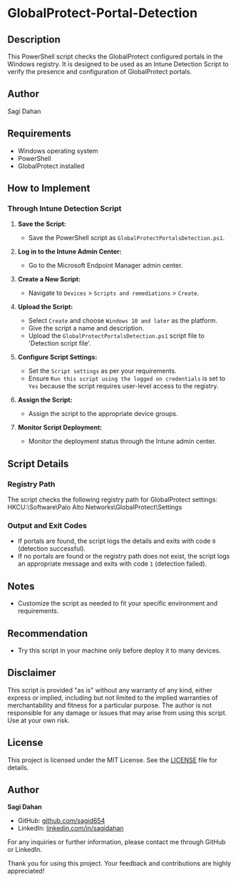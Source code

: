 # GlobalProtect-Portal-Detection
## Description

This PowerShell script checks the GlobalProtect configured portals in the Windows registry. It is designed to be used as an Intune Detection Script to verify the presence and configuration of GlobalProtect portals.

## Author

Sagi Dahan

## Requirements

- Windows operating system
- PowerShell
- GlobalProtect installed

## How to Implement

### Through Intune Detection Script

1. **Save the Script:**
   - Save the PowerShell script as `GlobalProtectPortalsDetection.ps1`.

2. **Log in to the Intune Admin Center:**
   - Go to the Microsoft Endpoint Manager admin center.

3. **Create a New Script:**
   - Navigate to `Devices` > `Scripts and remediations` > `Create`.

4. **Upload the Script:**
   - Select `Create` and choose `Windows 10 and later` as the platform.
   - Give the script a name and description.
   - Upload the `GlobalProtectPortalsDetection.ps1` script file to 'Detection script file'.

5. **Configure Script Settings:**
   - Set the `Script settings` as per your requirements.
   - Ensure `Run this script using the logged on credentials` is set to `Yes` because the script requires user-level access to the registry.

6. **Assign the Script:**
   - Assign the script to the appropriate device groups.

7. **Monitor Script Deployment:**
   - Monitor the deployment status through the Intune admin center.

## Script Details

### Registry Path

The script checks the following registry path for GlobalProtect settings:
HKCU:\Software\Palo Alto Networks\GlobalProtect\Settings

### Output and Exit Codes

- If portals are found, the script logs the details and exits with code `0` (detection successful).
- If no portals are found or the registry path does not exist, the script logs an appropriate message and exits with code `1` (detection failed).

## Notes

- Customize the script as needed to fit your specific environment and requirements.

## Recommendation
- Try this script in your machine only before deploy it to many devices.

## Disclaimer

This script is provided "as is" without any warranty of any kind, either express or implied, including but not limited to the implied warranties of merchantability and fitness for a particular purpose. The author is not responsible for any damage or issues that may arise from using this script. Use at your own risk.

## License

This project is licensed under the MIT License. See the [LICENSE](LICENSE) file for details.

## Author

**Sagi Dahan**

- GitHub: [github.com/sagid654](https://github.com/sagid654)
- LinkedIn: [linkedin.com/in/sagidahan](https://www.linkedin.com/in/sagidahan/)

For any inquiries or further information, please contact me through GitHub or LinkedIn.

Thank you for using this project. Your feedback and contributions are highly appreciated!
